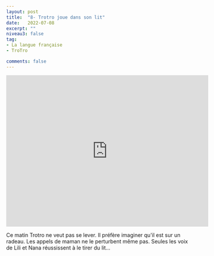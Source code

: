 ```yaml
---
layout: post
title:  "8- Trotro joue dans son lit"
date:   2022-07-08
excerpt: ""
niveau3: false
tag:
- La langue française
- TroTro

comments: false
---
```

<center>
<img style="display: none;" src="/assets/img/thumbnails/trotro-08.jpg" alt="" width="1" height="1">
<iframe width="542px" height="406px" src="https://www.youtube.com/embed/gaK9afN4tY8?rel=0&controls=1&showinfo=0&modestbranding=1&enablejsapi=1" allowfullscreen frameborder="0" ></iframe></center>

Ce matin Trotro ne veut pas se lever. Il préfère imaginer qu'il est sur un radeau. Les appels de maman ne le perturbent même pas. Seules les voix de Lili et Nana réussissent à le tirer du lit...
